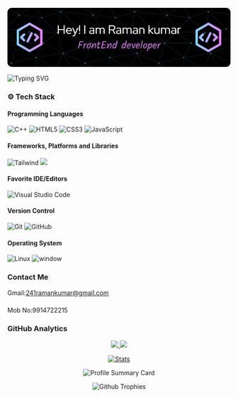  ![Raman Kumar](https://github.com/Ramankumar124/Ramankumar124/blob/main/github-header-image.png)

![Typing SVG](https://readme-typing-svg.herokuapp.com?font=comfortaa&color=ffffff&size=24&width=500&lines=💻FrontEnd+Devlopment;🧑‍💻Data+Structure;)
### ⚙️ Tech Stack
#### Programming Languages

![C++](https://skillicons.dev/icons?i=cpp)
![HTML5](https://skillicons.dev/icons?i=html)
![CSS3](https://skillicons.dev/icons?i=css)
![JavaScript](https://skillicons.dev/icons?i=js)

#### Frameworks, Platforms and Libraries
![Tailwind](https://skillicons.dev/icons?i=tailwind)
<img style="height:50px " src="https://s3-us-west-2.amazonaws.com/s.cdpn.io/16327/logo.gif"></img>

#### Favorite IDE/Editors
![Visual Studio Code](https://skillicons.dev/icons?i=vscode)

#### Version Control
![Git](https://skillicons.dev/icons?i=git)
![GitHub](https://skillicons.dev/icons?i=github)

#### Operating System

![Linux](https://skillicons.dev/icons?i=linux)
![window](https://skillicons.dev/icons?i=windows)

### Contact Me
Gmail:241ramankumar@gmail.com
###
Mob No:9914722215
### GitHub Analytics
<p align="center">
  <a href="https://github.com/CodingAdda0506">
    <img height="180em" src="https://github-readme-stats-eight-theta.vercel.app/api?username=Ramankumar124&show_icons=true&theme=algolia&include_all_commits=true&count_private=true"/>
    <img height="180em" src="https://github-readme-stats-eight-theta.vercel.app/api/top-langs/?username=Ramankumar124&layout=compact&langs_count=8&theme=algolia"/>
  </a>
</p>

<p align="center">
  <a href="https://github.com/Ramankumar124">
    <img src="https://github-stats-alpha.vercel.app/api/?username=Ramankumar124&cc=333333&tc=ffffff&ic=4B8BDA" alt="Stats"/>
  </a>
</p>

<p align="center">
    <img src="https://github-profile-summary-cards.vercel.app/api/cards/profile-details?username=Ramankumar124&theme=algolia" alt="Profile Summary Card"/>
</p>

<p align="center">
    <img src="https://github-profile-trophy.vercel.app/?username=Ramankumar124&theme=tokyonight" alt="Github Trophies"/>
</p>
